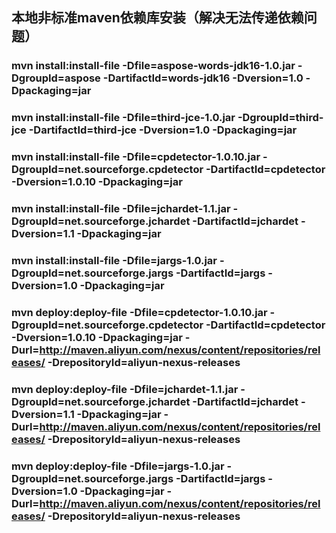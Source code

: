 ## 本地非标准maven依赖库安装（解决无法传递依赖问题）

### mvn install:install-file  -Dfile=aspose-words-jdk16-1.0.jar  -DgroupId=aspose     -DartifactId=words-jdk16  -Dversion=1.0  -Dpackaging=jar
### mvn install:install-file  -Dfile=third-jce-1.0.jar           -DgroupId=third-jce  -DartifactId=third-jce    -Dversion=1.0  -Dpackaging=jar



### mvn install:install-file -Dfile=cpdetector-1.0.10.jar  -DgroupId=net.sourceforge.cpdetector  -DartifactId=cpdetector  -Dversion=1.0.10  -Dpackaging=jar
### mvn install:install-file -Dfile=jchardet-1.1.jar       -DgroupId=net.sourceforge.jchardet    -DartifactId=jchardet    -Dversion=1.1     -Dpackaging=jar
### mvn install:install-file -Dfile=jargs-1.0.jar          -DgroupId=net.sourceforge.jargs       -DartifactId=jargs       -Dversion=1.0     -Dpackaging=jar



### mvn deploy:deploy-file   -Dfile=cpdetector-1.0.10.jar  -DgroupId=net.sourceforge.cpdetector  -DartifactId=cpdetector  -Dversion=1.0.10  -Dpackaging=jar  -Durl=http://maven.aliyun.com/nexus/content/repositories/releases/  -DrepositoryId=aliyun-nexus-releases
### mvn deploy:deploy-file   -Dfile=jchardet-1.1.jar       -DgroupId=net.sourceforge.jchardet    -DartifactId=jchardet    -Dversion=1.1     -Dpackaging=jar  -Durl=http://maven.aliyun.com/nexus/content/repositories/releases/  -DrepositoryId=aliyun-nexus-releases
### mvn deploy:deploy-file   -Dfile=jargs-1.0.jar          -DgroupId=net.sourceforge.jargs       -DartifactId=jargs       -Dversion=1.0     -Dpackaging=jar  -Durl=http://maven.aliyun.com/nexus/content/repositories/releases/  -DrepositoryId=aliyun-nexus-releases
